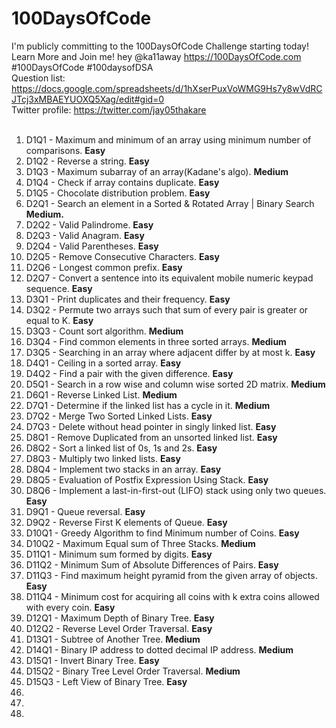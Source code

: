# 100DaysOfCode
I'm publicly committing to the 100DaysOfCode Challenge starting today! Learn More and Join me! hey @ka11away https://100DaysOfCode.com #100DaysOfCode #100daysofDSA <br>
Question list: https://docs.google.com/spreadsheets/d/1hXserPuxVoWMG9Hs7y8wVdRCJTcj3xMBAEYUOXQ5Xag/edit#gid=0 <br>
Twitter profile: https://twitter.com/jay05thakare <br><br>

<ol>
  <li>D1Q1 - Maximum and minimum of an array using minimum number of comparisons. <strong> Easy</strong></li>
  <li>D1Q2 - Reverse a string. <strong> Easy</strong></li>
  <li>D1Q3 - Maximum subarray of an array(Kadane's algo). <strong> Medium</strong></li>
  <li>D1Q4 - Check if array contains duplicate. <strong> Easy</strong></li>
  <li>D1Q5 - Chocolate distribution problem. <strong> Easy</strong></li>
  <li>D2Q1 - Search an element in a Sorted & Rotated Array | Binary Search <strong> Medium. </strong></li>
  <li>D2Q2 - Valid Palindrome. <strong> Easy</strong></li>
  <li>D2Q3 - Valid Anagram. <strong> Easy</strong></li>
  <li>D2Q4 - Valid Parentheses. <strong> Easy</strong></li>
  <li>D2Q5 - Remove Consecutive Characters. <strong> Easy</strong></li>
  <li>D2Q6 - Longest common prefix. <strong> Easy</strong></li>
  <li>D2Q7 - Convert a sentence into its equivalent mobile numeric keypad sequence. <strong> Easy</strong></li>
  <li>D3Q1 - Print duplicates and their frequency. <strong> Easy</strong></li>
  <li>D3Q2 - Permute two arrays such that sum of every pair is greater or equal to K. <strong> Easy</strong></li>
  <li>D3Q3 - Count sort algorithm. <strong> Medium</strong></li>
  <li>D3Q4 - Find common elements in three sorted arrays. <strong> Medium</strong></li>
  <li>D3Q5 - Searching in an array where adjacent differ by at most k. <strong> Easy</strong></li>
  <li>D4Q1 - Ceiling in a sorted array. <strong> Easy</strong></li>
  <li>D4Q2 - Find a pair with the given difference. <strong> Easy</strong></li>
  <li>D5Q1 - Search in a row wise and column wise sorted 2D matrix. <strong> Medium</strong></li>
  <li>D6Q1 - Reverse Linked List. <strong> Medium</strong></li>
  <li>D7Q1 - Determine if the linked list has a cycle in it. <strong> Medium</strong></li>
  <li>D7Q2 - Merge Two Sorted Linked Lists. <strong> Easy</strong></li>
  <li>D7Q3 - Delete without head pointer in singly linked list. <strong> Easy</strong></li>
  <li>D8Q1 - Remove Duplicated from an unsorted linked list. <strong> Easy</strong></li>
  <li>D8Q2 - Sort a linked list of 0s, 1s and 2s. <strong> Easy</strong></li>
  <li>D8Q3 - Multiply two linked lists. <strong> Easy</strong></li>
  <li>D8Q4 - Implement two stacks in an array. <strong> Easy</strong></li>
  <li>D8Q5 - Evaluation of Postfix Expression Using Stack. <strong> Easy</strong></li>
  <li>D8Q6 - Implement a last-in-first-out (LIFO) stack using only two queues. <strong> Easy</strong></li>
  <li>D9Q1 - Queue reversal. <strong> Easy</strong></li>
  <li>D9Q2 - Reverse First K elements of Queue. <strong> Easy</strong></li>
  <li>D10Q1 - Greedy Algorithm to find Minimum number of Coins. <strong> Easy</strong></li>
  <li>D10Q2 - Maximum Equal sum of Three Stacks. <strong> Medium</strong></li>
  <li>D11Q1 - Minimum sum formed by digits. <strong> Easy</strong></li>
  <li>D11Q2 - Minimum Sum of Absolute Differences of Pairs. <strong> Easy</strong></li>
  <li>D11Q3 - Find maximum height pyramid from the given array of objects. <strong> Easy</strong></li>
  <li>D11Q4 - Minimum cost for acquiring all coins with k extra coins allowed with every coin. <strong> Easy</strong></li>
  <li>D12Q1 - Maximum Depth of Binary Tree. <strong> Easy</strong></li>
  <li>D12Q2 - Reverse Level Order Traversal. <strong> Easy</strong></li>
  <li>D13Q1 - Subtree of Another Tree. <strong> Medium</strong></li>
  <li>D14Q1 - Binary IP address to dotted decimal IP address. <strong> Medium</strong></li>
  <li>D15Q1 - Invert Binary Tree. <strong> Easy</strong></li>
  <li>D15Q2 - Binary Tree Level Order Traversal. <strong> Medium</strong></li>
  <li>D15Q3 - Left View of Binary Tree. <strong> Easy</strong></li>
  <li></li>
  <li></li>
  <li></li>

</ol>
